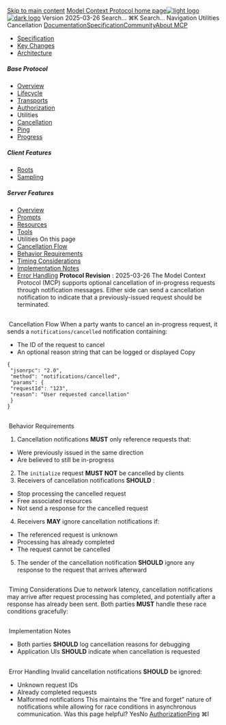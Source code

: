 [Skip to main content](#content-area)
[Model Context Protocol home page![light logo](https://mintcdn.com/mcp/4ZXF1PrDkEaJvXpn/logo/light.svg?fit=max&auto=format&n=4ZXF1PrDkEaJvXpn&q=85&s=4498cb8a57d574005f3dca62bdd49c95)![dark logo](https://mintcdn.com/mcp/4ZXF1PrDkEaJvXpn/logo/dark.svg?fit=max&auto=format&n=4ZXF1PrDkEaJvXpn&q=85&s=c0687c003f8f2cbdb24772ab4c8a522c)](/)
Version 2025-03-26
Search...
⌘K
Search...
Navigation
Utilities
Cancellation
[Documentation](/docs/getting-started/intro)[Specification](/specification/2025-06-18)[Community](/community/communication)[About MCP](/about)
 * [Specification](/specification/2025-03-26)
 * [Key Changes](/specification/2025-03-26/changelog)
 * [Architecture](/specification/2025-03-26/architecture)
##### Base Protocol
 * [Overview](/specification/2025-03-26/basic)
 * [Lifecycle](/specification/2025-03-26/basic/lifecycle)
 * [Transports](/specification/2025-03-26/basic/transports)
 * [Authorization](/specification/2025-03-26/basic/authorization)
 * Utilities
 * [Cancellation](/specification/2025-03-26/basic/utilities/cancellation)
 * [Ping](/specification/2025-03-26/basic/utilities/ping)
 * [Progress](/specification/2025-03-26/basic/utilities/progress)
##### Client Features
 * [Roots](/specification/2025-03-26/client/roots)
 * [Sampling](/specification/2025-03-26/client/sampling)
##### Server Features
 * [Overview](/specification/2025-03-26/server)
 * [Prompts](/specification/2025-03-26/server/prompts)
 * [Resources](/specification/2025-03-26/server/resources)
 * [Tools](/specification/2025-03-26/server/tools)
 * Utilities
On this page
 * [Cancellation Flow](#cancellation-flow)
 * [Behavior Requirements](#behavior-requirements)
 * [Timing Considerations](#timing-considerations)
 * [Implementation Notes](#implementation-notes)
 * [Error Handling](#error-handling)
**Protocol Revision** : 2025-03-26
The Model Context Protocol (MCP) supports optional cancellation of in-progress requests through notification messages. Either side can send a cancellation notification to indicate that a previously-issued request should be terminated.
## 
[​](#cancellation-flow)
Cancellation Flow
When a party wants to cancel an in-progress request, it sends a `notifications/cancelled` notification containing:
 * The ID of the request to cancel
 * An optional reason string that can be logged or displayed
Copy
```
{
 "jsonrpc": "2.0",
 "method": "notifications/cancelled",
 "params": {
 "requestId": "123",
 "reason": "User requested cancellation"
 }
}
```
## 
[​](#behavior-requirements)
Behavior Requirements
 1. Cancellation notifications **MUST** only reference requests that:
 * Were previously issued in the same direction
 * Are believed to still be in-progress
 2. The `initialize` request **MUST NOT** be cancelled by clients
 3. Receivers of cancellation notifications **SHOULD** :
 * Stop processing the cancelled request
 * Free associated resources
 * Not send a response for the cancelled request
 4. Receivers **MAY** ignore cancellation notifications if:
 * The referenced request is unknown
 * Processing has already completed
 * The request cannot be cancelled
 5. The sender of the cancellation notification **SHOULD** ignore any response to the request that arrives afterward
## 
[​](#timing-considerations)
Timing Considerations
Due to network latency, cancellation notifications may arrive after request processing has completed, and potentially after a response has already been sent. Both parties **MUST** handle these race conditions gracefully:
## 
[​](#implementation-notes)
Implementation Notes
 * Both parties **SHOULD** log cancellation reasons for debugging
 * Application UIs **SHOULD** indicate when cancellation is requested
## 
[​](#error-handling)
Error Handling
Invalid cancellation notifications **SHOULD** be ignored:
 * Unknown request IDs
 * Already completed requests
 * Malformed notifications
This maintains the “fire and forget” nature of notifications while allowing for race conditions in asynchronous communication.
Was this page helpful?
YesNo
[Authorization](/specification/2025-03-26/basic/authorization)[Ping](/specification/2025-03-26/basic/utilities/ping)
⌘I